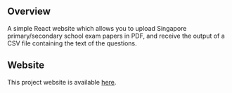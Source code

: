 ## Overview
A simple React website which allows you to upload Singapore primary/secondary school exam papers in PDF, and receive
the output of a CSV file containing the text of the questions.

## Website
This project website is available [here](https://shengxue97.github.io/youzu-react/).
